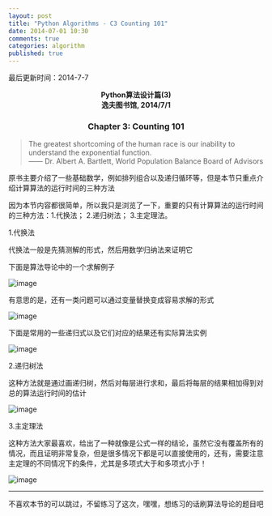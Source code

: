 ```yaml
---
layout: post
title: "Python Algorithms - C3 Counting 101"
date: 2014-07-01 10:30
comments: true
categories: algorithm
published: true
---
```


最后更新时间：2014-7-7

**<center>Python算法设计篇(3)</center>**
**<center>逸夫图书馆, 2014/7/1</center>**

### <center>Chapter 3: Counting 101</center>

> The greatest shortcoming of the human race is our inability to understand the exponential function.  
  —— Dr. Albert A. Bartlett, World Population Balance Board of Advisors


原书主要介绍了一些基础数学，例如排列组合以及递归循环等，但是本节只重点介绍计算算法的运行时间的三种方法

因为本节内容都很简单，所以我只是浏览了一下，重要的只有计算算法的运行时间的三种方法：1.代换法； 2.递归树法； 3.主定理法。

1.代换法

代换法一般是先猜测解的形式，然后用数学归纳法来证明它

下面是算法导论中的一个求解例子

![image](http://hujiaweibujidao.github.io/images/algos/sub1.png)

有意思的是，还有一类问题可以通过变量替换变成容易求解的形式

![image](http://hujiaweibujidao.github.io/images/algos/sub2.png)

下面是常用的一些递归式以及它们对应的结果还有实际算法实例

![image](http://hujiaweibujidao.github.io/images/algos/sub3.png)

2.递归树法

这种方法就是通过画递归树，然后对每层进行求和，最后将每层的结果相加得到对总的算法运行时间的估计

![image](http://hujiaweibujidao.github.io/images/algos/rectree.png)

3.主定理法

这种方法大家最喜欢，给出了一种就像是公式一样的结论，虽然它没有覆盖所有的情况，而且证明非常复杂，但是很多情况下都是可以直接使用的，还有，需要注意主定理的不同情况下的条件，尤其是多项式大于和多项式小于！

![image](http://hujiaweibujidao.github.io/images/algos/master.png)


----------

不喜欢本节的可以跳过，不留练习了这次，嘿嘿，想练习的话刷算法导论的题目吧



